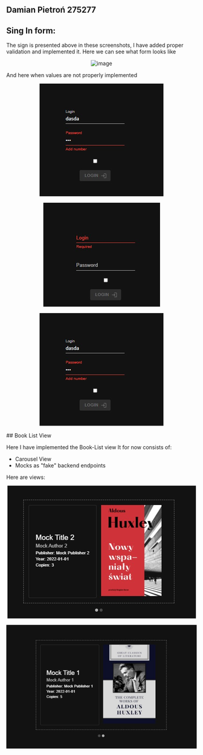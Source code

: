 ## Damian Pietroń 275277

## Sing In form:

The sign is presented above in these screenshots, I have added proper validation and implemented it.
Here we can see what form looks like 
<div align="center">
  
  ![image](https://github.com/neuropython/LibraryReactFronted/assets/128989743/079f2421-6166-43c2-93eb-63eb87e6804a)
</div>

And here when values are not properly implemented

<div align="center">
  
  ![image](https://github.com/neuropython/LibraryReactFronted/blob/studies/readme-images/Screenshot%202024-04-20%20234341.jpg)
</div>
<div align="center">
  
  ![image](https://github.com/neuropython/LibraryReactFronted/blob/studies/readme-images/Screenshot%202024-04-20%20234329.jpg)
</div>
<div align="center">
  
  ![image](https://github.com/neuropython/LibraryReactFronted/blob/studies/readme-images/Screenshot%202024-04-20%20234341.jpg)
</div>
## Book List View

Here I have implemented the Book-List view
It for now consists of: 
- Carousel View
- Mocks as "fake" backend endpoints

Here are views: 
<div align="center">
  
  ![image](https://github.com/neuropython/LibraryReactFronted/blob/studies/readme-images/Screenshot%202024-04-20%20234115.jpg)
</div>
<div align="center">
  
  ![image](https://github.com/neuropython/LibraryReactFronted/blob/studies/readme-images/Screenshot%202024-04-20%20234131.jpg)
</div>
